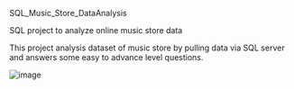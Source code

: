 SQL_Music_Store_DataAnalysis

SQL project to analyze online music store data

This project analysis dataset of music store by pulling data via SQL server and answers some easy to advance level questions.

![image](https://github.com/EshaProjects/Music_Database_SQL/assets/139136146/119e6231-439f-41a2-afb8-f3cba327f841)
